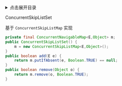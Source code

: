 <details>
<summary>点击展开目录</summary>
<!-- TOC -->


<!-- /TOC -->
</details>

ConcurrentSkipListSet

基于 `ConcurrentSkipListMap` 实现

```Java
private final ConcurrentNavigableMap<E,Object> m;
public ConcurrentSkipListSet() {
    m = new ConcurrentSkipListMap<E,Object>();
}
public boolean add(E e) {
    return m.putIfAbsent(e, Boolean.TRUE) == null;
}
public boolean remove(Object o) {
    return m.remove(o, Boolean.TRUE);
}
```
